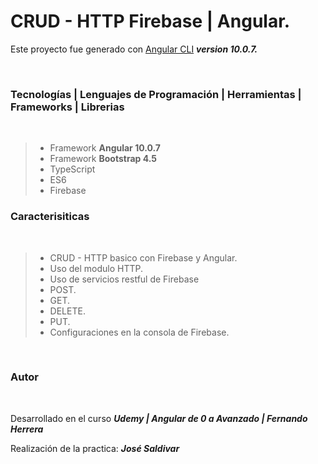 # CRUD - HTTP Firebase | Angular.

Este proyecto fue generado con [Angular CLI](https://github.com/angular/angular-cli) _**version 10.0.7.**_

<br>

### **Tecnologías | Lenguajes de Programación | Herramientas | Frameworks | Librerias**

<br>

> -   Framework **Angular 10.0.7**
> -   Framework **Bootstrap 4.5**
> -   TypeScript
> -   ES6
> -   Firebase

### **Caracterisiticas**

<br>

> -   CRUD - HTTP basico con Firebase y Angular.
> -   Uso del modulo HTTP.
> -   Uso de servicios restful de Firebase
> -   POST.
> -   GET.
> -   DELETE.
> -   PUT.
> -   Configuraciones en la consola de Firebase.

<br>

### Autor

<br>

Desarrollado en el curso _**Udemy | Angular de 0 a Avanzado | Fernando Herrera**_

Realización de la practica: _**José Saldivar**_
